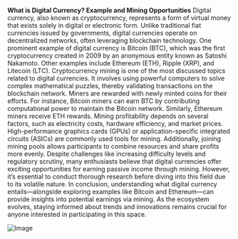 **What is Digital Currency? Example and Mining Opportunities**
Digital currency, also known as cryptocurrency, represents a form of virtual money that exists solely in digital or electronic form. Unlike traditional fiat currencies issued by governments, digital currencies operate on decentralized networks, often leveraging blockchain technology. One prominent example of digital currency is Bitcoin (BTC), which was the first cryptocurrency created in 2009 by an anonymous entity known as Satoshi Nakamoto. Other examples include Ethereum (ETH), Ripple (XRP), and Litecoin (LTC).
Cryptocurrency mining is one of the most discussed topics related to digital currencies. It involves using powerful computers to solve complex mathematical puzzles, thereby validating transactions on the blockchain network. Miners are rewarded with newly minted coins for their efforts. For instance, Bitcoin miners can earn BTC by contributing computational power to maintain the Bitcoin network. Similarly, Ethereum miners receive ETH rewards.
Mining profitability depends on several factors, such as electricity costs, hardware efficiency, and market prices. High-performance graphics cards (GPUs) or application-specific integrated circuits (ASICs) are commonly used tools for mining. Additionally, joining mining pools allows participants to combine resources and share profits more evenly.
Despite challenges like increasing difficulty levels and regulatory scrutiny, many enthusiasts believe that digital currencies offer exciting opportunities for earning passive income through mining. However, it’s essential to conduct thorough research before diving into this field due to its volatile nature.
In conclusion, understanding what digital currency entails—alongside exploring examples like Bitcoin and Ethereum—can provide insights into potential earnings via mining. As the ecosystem evolves, staying informed about trends and innovations remains crucial for anyone interested in participating in this space.


![Image](https://github.com/user-attachments/assets/d7419ec9-dc67-403f-bf28-8faea5f1f74f)